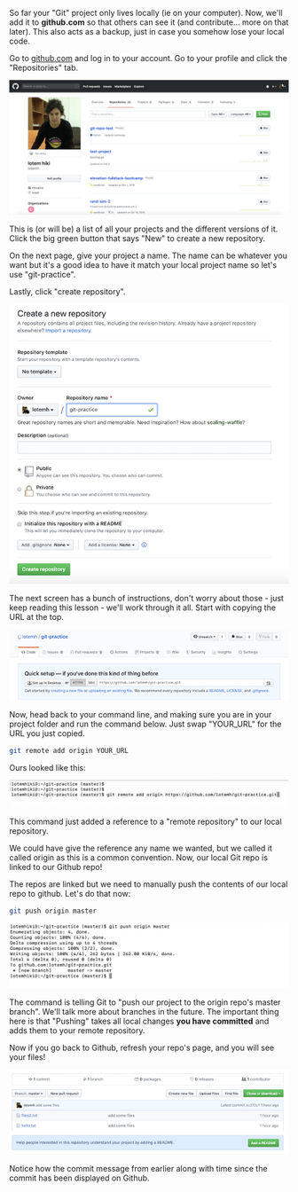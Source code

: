 So far your "Git" project only lives locally (ie on your computer). Now, we'll add it to **github.com** so that others can see it (and contribute... more on that later). This also acts as a backup, just in case you somehow lose your local code.

  

Go to [github.com](https://github.com/) and log in to your account. Go to your profile and click the "Repositories" tab.

  
![.guides/img/PROD_A566-0](./PROD_A566-0.png)

This is (or will be) a list of all your projects and the different versions of it. Click the big green button that says "New" to create a new repository.

On the next page, give your project a name. The name can be whatever you want but it's a good idea to have it match your local project name so let's use "git-practice".

Lastly, click "create repository".

![.guides/img/PROD_A566-1](./PROD_A566-1.png)



  

  

  

The next screen has a bunch of instructions, don't worry about those - just keep reading this lesson - we'll work through it all. Start with copying the URL at the top.

![.guides/img/PROD_A566-2](./PROD_A566-2.png)


  

  

Now, head back to your command line, and making sure you are in your project folder and run the command below. Just swap "YOUR_URL" for the URL you just copied.

  
```bash
git remote add origin YOUR_URL
```
  

Ours looked like this:

  
![.guides/img/PROD_A566-3](./PROD_A566-3.png)


  

This command just added a reference to a "remote repository" to our local repository.

  

We could have give the reference any name we wanted, but we called it called origin as this is a common convention. Now, our local Git repo is linked to our Github repo!
 

The repos are linked but we need to manually push the contents of our local repo to github. Let's do that now:
 

```bash
git push origin master
```
  

![.guides/img/PROD_A566-4](./PROD_A566-4.png)

The command is telling Git to "push our project to the origin repo's master branch". We'll talk more about branches in the future. The important thing here is that "Pushing" takes all local changes **you have committed** and adds them to your remote repository.

  
Now if you go back to Github, refresh your repo's page, and you will see your files!
 

![.guides/img/PROD_A566-5](./PROD_A566-5.png)


Notice how the commit message from earlier along with time since the commit has been displayed on Github.
